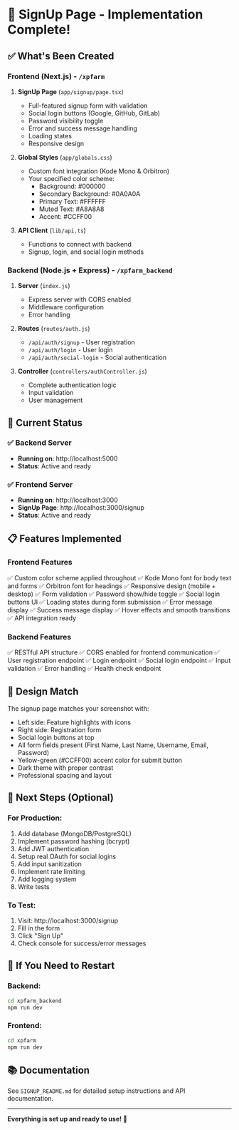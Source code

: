 # 🎉 SignUp Page - Implementation Complete!

## ✅ What's Been Created

### Frontend (Next.js) - `/xpfarm`
1. **SignUp Page** (`app/signup/page.tsx`)
   - Full-featured signup form with validation
   - Social login buttons (Google, GitHub, GitLab)
   - Password visibility toggle
   - Error and success message handling
   - Loading states
   - Responsive design

2. **Global Styles** (`app/globals.css`)
   - Custom font integration (Kode Mono & Orbitron)
   - Your specified color scheme:
     - Background: #000000
     - Secondary Background: #0A0A0A
     - Primary Text: #FFFFFF
     - Muted Text: #A8A8A8
     - Accent: #CCFF00

3. **API Client** (`lib/api.ts`)
   - Functions to connect with backend
   - Signup, login, and social login methods

### Backend (Node.js + Express) - `/xpfarm_backend`
1. **Server** (`index.js`)
   - Express server with CORS enabled
   - Middleware configuration
   - Error handling

2. **Routes** (`routes/auth.js`)
   - `/api/auth/signup` - User registration
   - `/api/auth/login` - User login
   - `/api/auth/social-login` - Social authentication

3. **Controller** (`controllers/authController.js`)
   - Complete authentication logic
   - Input validation
   - User management

## 🚀 Current Status

### ✅ Backend Server
- **Running on**: http://localhost:5000
- **Status**: Active and ready

### ✅ Frontend Server
- **Running on**: http://localhost:3000
- **SignUp Page**: http://localhost:3000/signup
- **Status**: Active and ready

## 📋 Features Implemented

### Frontend Features
✅ Custom color scheme applied throughout
✅ Kode Mono font for body text and forms
✅ Orbitron font for headings
✅ Responsive design (mobile + desktop)
✅ Form validation
✅ Password show/hide toggle
✅ Social login buttons UI
✅ Loading states during form submission
✅ Error message display
✅ Success message display
✅ Hover effects and smooth transitions
✅ API integration ready

### Backend Features
✅ RESTful API structure
✅ CORS enabled for frontend communication
✅ User registration endpoint
✅ Login endpoint
✅ Social login endpoint
✅ Input validation
✅ Error handling
✅ Health check endpoint

## 🎨 Design Match

The signup page matches your screenshot with:
- Left side: Feature highlights with icons
- Right side: Registration form
- Social login buttons at top
- All form fields present (First Name, Last Name, Username, Email, Password)
- Yellow-green (#CCFF00) accent color for submit button
- Dark theme with proper contrast
- Professional spacing and layout

## 📝 Next Steps (Optional)

### For Production:
1. Add database (MongoDB/PostgreSQL)
2. Implement password hashing (bcrypt)
3. Add JWT authentication
4. Setup real OAuth for social logins
5. Add input sanitization
6. Implement rate limiting
7. Add logging system
8. Write tests

### To Test:
1. Visit: http://localhost:3000/signup
2. Fill in the form
3. Click "Sign Up"
4. Check console for success/error messages

## 🔧 If You Need to Restart

### Backend:
```bash
cd xpfarm_backend
npm run dev
```

### Frontend:
```bash
cd xpfarm
npm run dev
```

## 📚 Documentation
See `SIGNUP_README.md` for detailed setup instructions and API documentation.

---

**Everything is set up and ready to use! 🎊**
